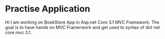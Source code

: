# Practise Application
Hi I am working on BookStore App in Asp.net Core 3.1 MVC Framework.  The goal is to have hands on MVC Framerwork and get used to syntax of dot net core mvc 3.1.

